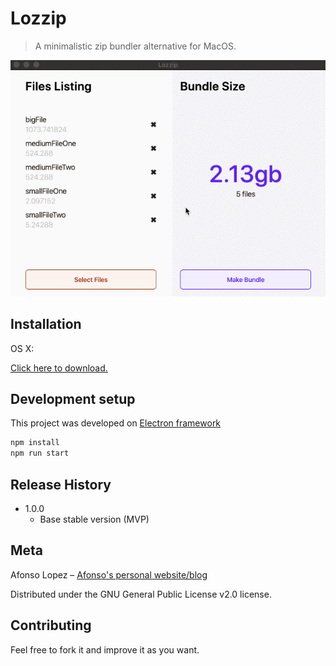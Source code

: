 # Lozzip
> A minimalistic zip bundler alternative for MacOS.

![Example of Lozzip running](lozzip_running.gif)

## Installation

OS X:

[Click here to download.](/out/make/zip/darwin/x64/Lozzip-darwin-x64-1.0.0.zip)

## Development setup

This project was developed on [Electron framework](https://www.electronjs.org/)

```sh
npm install
npm run start
```

## Release History

* 1.0.0
    * Base stable version (MVP)

## Meta

Afonso Lopez – [Afonso's personal website/blog](https://afonsolopez.com/)

Distributed under the GNU General Public License v2.0 license.

## Contributing

Feel free to fork it and improve it as you want.
